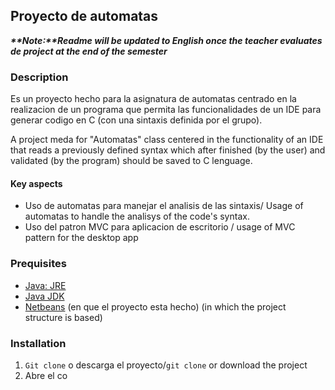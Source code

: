 ## Proyecto de automatas

**_**Note:**Readme will be updated to English once the teacher evaluates de project at the end of the semester_**

### Description

Es un proyecto hecho para la asignatura de automatas centrado en la realizacion de un programa que permita
las funcionalidades de un IDE para generar codigo en C (con una sintaxis definida por el grupo).

A project meda for "Automatas" class centered in the functionality of an IDE that reads a previously defined syntax
which after finished (by the user) and validated (by the program) should be saved to C lenguage.

#### Key aspects

- Uso de automatas para manejar el analisis de las sintaxis/ Usage of automatas to handle the analisys of the code's syntax.
- Uso del patron MVC para aplicacion de escritorio / usage of MVC pattern for the desktop app

### Prequisites

- [Java: JRE](https://www.java.com/en/download/)
- [Java JDK](https://www.oracle.com/technetwork/java/javase/downloads/jdk8-downloads-2133151.html)
- [Netbeans]() (en que el proyecto esta hecho) (in which the project structure is based)

### Installation

1. `Git clone` o descarga el proyecto/`git clone` or download the project
2. Abre el co
